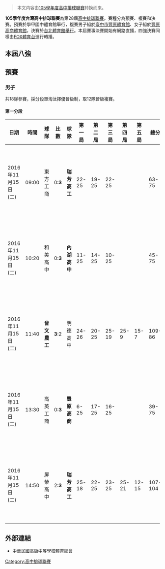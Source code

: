 > 本文内容由[105學年度高中排球聯賽](https://zh.wikipedia.org/wiki/105學年度高中排球聯賽)转换而来。


**105學年度台灣高中排球聯賽**為第28屆[高中排球聯賽](../Page/高中排球聯賽.md "wikilink")。賽程分為預賽、複賽和決賽。預賽於學甲國中體育館舉行，複賽男子組於[臺中市豐原體育館](https://zh.wikipedia.org/wiki/臺中市豐原體育館 "wikilink")、女子組於[豐原高商體育館](https://zh.wikipedia.org/wiki/豐原高商 "wikilink")，決賽於[台北體育館舉行](https://zh.wikipedia.org/wiki/台北體育館 "wikilink")。本屆賽事決賽開始有網路直播，四強決賽同樣由[FOX體育台](../Page/FOX體育台.md "wikilink")進行轉播。

## 本屆八強

## 預賽

### 男子

共18隊參賽，採分段單淘汰擇優晉級制，取12隊晉級複賽。

#### 第一分段

| 日期             | 時間    | 球隊       | 比數      | 球隊       | 第一局   | 第二局   | 第三局   | 第四局   | 第五局   | 總分      | 地點         |
| -------------- | ----- | -------- | ------- | -------- | ----- | ----- | ----- | ----- | ----- | ------- | ---------- |
| 2016年11月15日(二) | 09:00 | 東方工商     | 0:**3** | **瑞芳高工** | 22-25 | 19-25 | 22-25 |       |       | 63-75   | 學甲國中體育館甲場地 |
| 2016年11月15日(二) | 10:20 | 和美高中     | 0:**3** | **內湖高中** | 11-25 | 14-25 | 10-25 |       |       | 45-75   | 學甲國中體育館甲場地 |
| 2016年11月15日(二) | 11:40 | **曾文農工** | **3**:2 | 明德高中     | 24-26 | 20-25 | 25-19 | 25-9  | 15-7  | 109-86  | 學甲國中體育館甲場地 |
| 2016年11月15日(二) | 13:30 | 高英工商     | 0:**3** | **豐原高商** | 6-25  | 17-25 | 16-25 |       |       | 39-75   | 學甲國中體育館甲場地 |
| 2016年11月15日(二) | 14:50 | 屏榮高中     | 2:**3** | **瑞芳高工** | 25-18 | 22-25 | 23-25 | 25-21 | 12-15 | 107-104 | 學甲國中體育館甲場地 |

## 外部連結

  - [中華民國高級中等學校體育總會](http://www.ctssf.org.tw/index.aspx)

[Category:高中排球聯賽](https://zh.wikipedia.org/wiki/Category:高中排球聯賽 "wikilink")